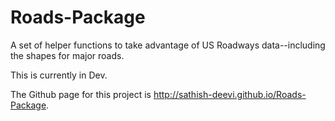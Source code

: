 # Roads-Package
A set of helper functions to take advantage of US Roadways data--including the shapes for major roads.
 
 This is currently in Dev.

 The Github page for this project is <http://sathish-deevi.github.io/Roads-Package>.
